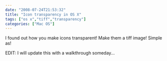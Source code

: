 ```yaml
---
date: "2008-07-24T21:53:32"
title: "Icon transparency in OS X"
tags: ["os x","tiff","transparency"]
categories: ["Mac OS"]
---
```


I found out how you make icons transparent! Make them a tiff image! Simple as!

EDIT: I will update this with a walkthrough someday...
